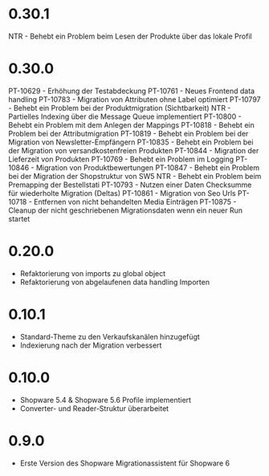 # 0.30.1
NTR - Behebt ein Problem beim Lesen der Produkte über das lokale Profil

# 0.30.0
PT-10629 - Erhöhung der Testabdeckung
PT-10761 - Neues Frontend data handling
PT-10783 - Migration von Attributen ohne Label optimiert
PT-10797 - Behebt ein Problem bei der Produktmigration (Sichtbarkeit)
NTR - Partielles Indexing über die Message Queue implementiert
PT-10800 - Behebt ein Problem mit dem Anlegen der Mappings
PT-10818 - Behebt ein Problem bei der Attributmigration
PT-10819 - Behebt ein Problem bei der Migration von Newsletter-Empfängern
PT-10835 - Behebt ein Problem bei der Migration von versandkostenfreien Produkten
PT-10844 - Migration der Lieferzeit von Produkten
PT-10769 - Behebt ein Problem im Logging
PT-10846 - Migration von Produktbewertungen
PT-10847 - Behebt ein Problem bei der Migration der Shopstruktur von SW5
NTR - Behebt ein Problem beim Premapping der Bestellstati
PT-10793 - Nutzen einer Daten Checksumme für wiederholte Migration (Deltas)
PT-10861 - Migration von Seo Urls
PT-10718 - Entfernen von nicht behandelten Media Einträgen
PT-10875 - Cleanup der nicht geschriebenen Migrationsdaten wenn ein neuer Run startet

# 0.20.0
- Refaktorierung von imports zu global object
- Refaktorierung von abgelaufenen data handling Importen

# 0.10.1
- Standard-Theme zu den Verkaufskanälen hinzugefügt
- Indexierung nach der Migration verbessert

# 0.10.0
- Shopware 5.4 & Shopware 5.6 Profile implementiert
- Converter- und Reader-Struktur überarbeitet

# 0.9.0
- Erste Version des Shopware Migrationassistent für Shopware 6
